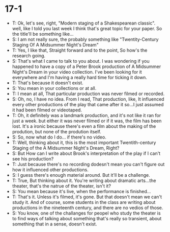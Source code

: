 # 17-1
+ T: Ok, let's see, right, "Modern staging of a Shakespearean classic". well, like I told you last week I think that's great topic for your paper. So the title'll be something like...
+ S: I am not really sure, the probably something like "Twentity-Century Staging Of A Midsummer Night's Dream"
+ T: Yes, I like that, Straight forward and to the point, So how's the research going.
+ S: That's what I came to talk to you about. I was wondering if you happened to have a copy of a Peter Brook production of A Midsummer Night's Dream in your video collection. I've been looking for it everywhere and I'm having a really hard time for ticking it down.
+ T: That's because it doesn't exist.
+ S: You mean in your collections or at all.
+ T: I mean at all, That particular production was never filmed or recorded.
+ S: Oh, no, I have no idea. From I read, That production, like, It influenced every other productions of the play that came after it so...I just assumed it had been filmed or videotaped.
+ T: Oh, it definitely was a landmark production, and it's not like it ran for just a week. but either it was never filmed or if it was, the film has been lost. It's a ironic because there's even a film about the making of the prodution, but none of the prodution itself.
+ S: So, now what do I do... if there's no video.
+ T: Well, thinking about it, this is the most important Twentith-century Staging of the A Midsummer Night's Dream, Right?
+ S: But How can I write about Brook's interpretation of the play if I can't see his production?
+ T: Just because there's no recording dodesn't mean you can't figure out how it influenced other productions.
+ S: I guess there's enough material around. But it'll be a challenge.
+ T: True, But thinking about it. You're writing about dramatic arts...the theater, that's the natrue of the theater, isn't it?
+ S: You mean because it's live, when the performance is finished...
+ T: That's it. Unless it's filmed, it's gone. But that doesn't mean we can't study it. And of course, some students in the class are writing about productions in the nineteenth century, and there are no vedios of those. 
+ S: You know, one of the challanges for peopel who study the theater is to find ways of talking about something that's really so transient, about something that in a sense, doesn't exist.
